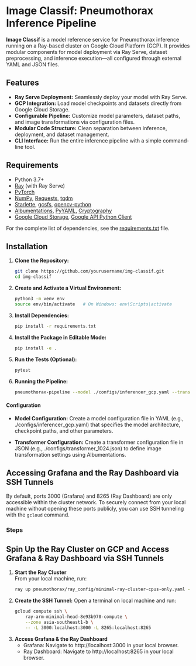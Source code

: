 # Image Classif: Pneumothorax Inference Pipeline

**Image Classif** is a model reference service for Pneumothorax inference running on a Ray-based cluster on Google Cloud Platform (GCP). It provides modular components for model deployment via Ray Serve, dataset preprocessing, and inference execution—all configured through external YAML and JSON files.

## Features

- **Ray Serve Deployment:** Seamlessly deploy your model with Ray Serve.
- **GCP Integration:** Load model checkpoints and datasets directly from Google Cloud Storage.
- **Configurable Pipeline:** Customize model parameters, dataset paths, and image transformations via configuration files.
- **Modular Code Structure:** Clean separation between inference, deployment, and dataset management.
- **CLI Interface:** Run the entire inference pipeline with a simple command-line tool.

## Requirements

- Python 3.7+
- [Ray](https://docs.ray.io/en/latest/) (with Ray Serve)
- [PyTorch](https://pytorch.org/)
- [NumPy](https://numpy.org/), [Requests](https://docs.python-requests.org/en/latest/), [tqdm](https://tqdm.github.io/)
- [Starlette](https://www.starlette.io/), [gcsfs](https://github.com/fsspec/gcsfs), [opencv-python](https://pypi.org/project/opencv-python/)
- [Albumentations](https://albumentations.ai/), [PyYAML](https://pyyaml.org/), [Cryptography](https://cryptography.io/)
- [Google Cloud Storage](https://googleapis.dev/python/storage/latest/), [Google API Python Client](https://github.com/googleapis/google-api-python-client)

For the complete list of dependencies, see the [requirements.txt](requirements.txt) file.

## Installation

1. **Clone the Repository:**

   ```bash
   git clone https://github.com/yourusername/img-classif.git
   cd img-classif

2. **Create and Activate a Virtual Environment:**

   ```bash
   python3 -m venv env
   source env/bin/activate   # On Windows: env\Scripts\activate

3. **Install Dependencies:**

   ```bash
   pip install -r requirements.txt

4. **Install the Package in Editable Mode:**

   ```bash
   pip install -e .

5. **Run the Tests (Optional):**

   ```bash
   pytest
   
6. **Running the Pipeline:**

   ```bash
   pneumothorax-pipeline --model ./configs/inferencer_gcp.yaml --transformer ./configs/transformer_1024.json

#### Configuration 
- **Model Configuration:** Create a model configuration file in YAML (e.g., ./configs/inferencer_gcp.yaml) that specifies the model architecture, checkpoint paths, and other parameters.

- **Transformer Configuration:** Create a transformer configuration file in JSON (e.g., ./configs/transformer_1024.json) to define image transformation settings using Albumentations.

## Accessing Grafana and the Ray Dashboard via SSH Tunnels

By default, ports 3000 (Grafana) and 8265 (Ray Dashboard) are only accessible within the cluster network. To securely connect from your local machine without opening these ports publicly, you can use SSH tunneling with the `gcloud` command.

### Steps

## Spin Up the Ray Cluster on GCP and Access Grafana & Ray Dashboard via SSH Tunnels

1. **Start the Ray Cluster**  
   From your local machine, run:
   ```bash
   ray up pneumothorax/ray_config/minimal-ray-cluster-cpus-only.yaml -y

2. **Create the SSH Tunnel:**
   Open a terminal on local machine and run:
   ```bash
   gcloud compute ssh \
       ray-arm-minimal-head-8e93b970-compute \
       --zone asia-southeast1-b \
       -- -L 3000:localhost:3000 -L 8265:localhost:8265

3. **Access Grafana & the Ray Dashboard**
   - Grafana: Navigate to http://localhost:3000 in your local browser.
   - Ray Dashboard: Navigate to http://localhost:8265 in your local browser.
